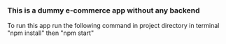 ### This is a dummy e-commerce app without any backend

To run this app run the following command in project directory in terminal<br>
"npm install" then "npm start"
